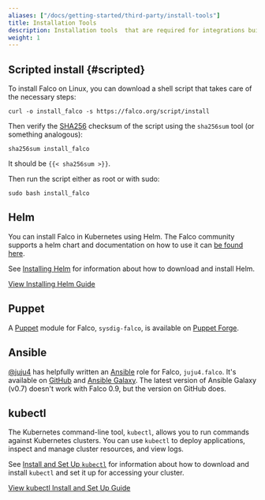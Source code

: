 ```yaml
---
aliases: ["/docs/getting-started/third-party/install-tools"]
title: Installation Tools
description: Installation tools  that are required for integrations built on the Falco core
weight: 1
---
```


## Scripted install {#scripted}

To install Falco on Linux, you can download a shell script that takes care of the necessary steps:

```shell
curl -o install_falco -s https://falco.org/script/install
```

Then verify the [SHA256](https://en.wikipedia.org/wiki/SHA-2) checksum of the script using the `sha256sum` tool (or something analogous):

```shell
sha256sum install_falco
```

It should be `{{< sha256sum >}}`.

Then run the script either as root or with sudo:

```shell
sudo bash install_falco
```

## Helm

You can install Falco in Kubernetes using Helm. The Falco community supports a helm chart and documentation on how to use it can [be found here](https://github.com/falcosecurity/charts/tree/master/falco).

See [Installing Helm](https://helm.sh/docs/intro/install/) for
information about how to download and install Helm.

<a class="btn btn-primary" href="https://helm.sh/docs/intro/install/" role="button" aria-label="View Installing Helm Guide">View Installing Helm Guide</a>


## Puppet

A [Puppet](https://puppet.com/) module for Falco, `sysdig-falco`, is available on [Puppet Forge](https://forge.puppet.com/sysdig/falco/readme).

## Ansible

[@juju4](https://github.com/juju4/) has helpfully written an [Ansible](https://ansible.com) role for Falco, `juju4.falco`. It's available on [GitHub](https://github.com/juju4/ansible-falco/) and [Ansible Galaxy](https://galaxy.ansible.com/juju4/falco/). The latest version of Ansible Galaxy (v0.7) doesn't work with Falco 0.9, but the version on GitHub does.

## kubectl

The Kubernetes command-line tool, `kubectl`, allows you to run commands against
Kubernetes clusters. You can use `kubectl` to deploy applications, inspect and
manage cluster resources, and view logs.

See [Install and Set Up `kubectl`](https://kubernetes.io/docs/tasks/tools/install-kubectl/) for
information about how to download and install `kubectl` and set it up for
accessing your cluster.

<a class="btn btn-primary" href="https://kubernetes.io/docs/tasks/tools/install-kubectl/" role="button" aria-label="View kubectl Install and Set Up Guide">View kubectl Install and Set Up Guide</a>

